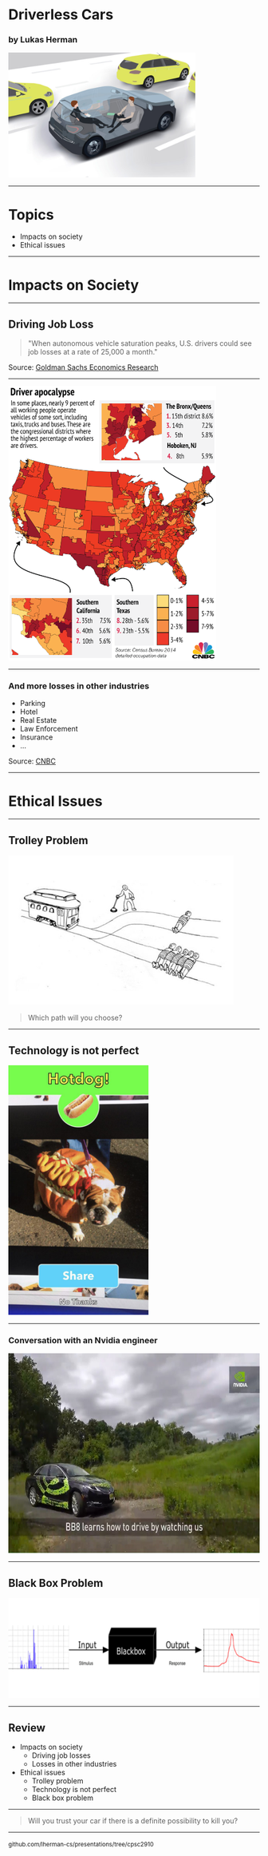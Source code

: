 # Driverless Cars

### by Lukas Herman

<img src="images/driverless-cars.jpg" height="250">

---

# Topics

- Impacts on society
- Ethical issues

---

# Impacts on Society

---

## Driving Job Loss

> "When autonomous vehicle saturation peaks, U.S. drivers could see job losses at a rate of 25,000 a month."

Source: [Goldman Sachs Economics Research](https://www.cnbc.com/2017/05/22/goldman-sachs-analysis-of-autonomous-vehicle-job-loss.html)

---

<img src="images/driver-apocalypse.png" height="550">

---

### And more losses in other industries

- Parking
- Hotel
- Real Estate
- Law Enforcement
- Insurance
- ...

Source: [CNBC](https://www.cnbc.com/2017/05/03/self-driving-cars-will-disrupt-10-industries-commentary.html)

---

# Ethical Issues

---

## Trolley Problem

<img src="images/trolley-problem.jpg" height="300">

> Which path will you choose?

---

## Technology is not perfect

<img src="images/not-hotdog.png" height="500">

---

### Conversation with an Nvidia engineer

<img src="images/bb8.jpg" height="400">

---

## Black Box Problem

<img src="images/black-box.png" height="200">

---

## Review

- Impacts on society
  - Driving job losses
  - Losses in other industries
- Ethical issues
  - Trolley problem
  - Technology is not perfect
  - Black box problem

---

> Will you trust your car if there is a definite possibility to kill you?

---

<i class="fa fa-github fa-5x" aria-hidden="true"></i>
<p>
   <small> github.com/lherman-cs/presentations/tree/cpsc2910</small>
</p>
